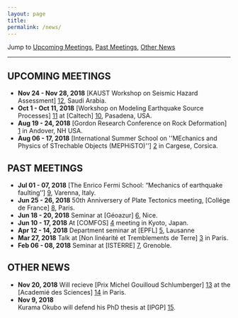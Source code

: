 ```yaml
---
layout: page
title: 
permalink: /news/
---
```


Jump to [Upcoming Meetings](#upcoming-meetings), [Past Meetings](#past-meetings), [Other News](#other-news)

---

## UPCOMING MEETINGS

* **Nov 24 - Nov 28, 2018** 
[KAUST Workshop on Seismic Hazard Assessment] [12], Saudi Arabia.
* **Oct 1 - Oct 11, 2018** 
[Workshop on Modeling Earthquake Source Processes] [11] at [Caltech] [10], Pasadena, USA.
* **Aug 19 - 24, 2018** 
[Gordon Research Conference on Rock Deformation] [1] in Andover, NH USA.
* **Aug 06 - 17, 2018** 
[International Summer School on ''MEchanics and Physics of STrechable Objects (MEPHiSTO)''] [2] in Cargese, Corsica.
	
## PAST MEETINGS 

* **Jul 01 - 07, 2018**
[The Enrico Fermi School: “Mechanics of earthquake faulting’’] [9], Varenna, Italy.		
* **Jun 25 - 26, 2018** 
50th Anniversery of Plate Tectonics meeting, [Collége de France] [8], Paris.		
* **Jun 18 - 20, 2018** 
Seminar at [Géoazur] [6], Nice.		
* **Jun 10 - 17, 2018** 
At [COMFOS] [4] meeting in Kyoto, Japan.
* **Apr 12 - 14, 2018** 
Department seminar at [EPFL] [5], Lausanne
* **Mar 27, 2018** 
Talk at [Non linéarité et Tremblements de Terre] [3] in Paris.	
* **Feb 06 - 08, 2018** 
Seminar at [ISTERRE] [7], Grenoble.

## OTHER NEWS
* **Nov 20, 2018** 
Will recieve [Prix Michel Gouilloud Schlumberger] [13] at the [Academié des Sciences] [14] in Paris.
* **Nov 9, 2018** 	
Kurama Okubo will defend his PhD thesis at [IPGP] [15].
 



[1]: https://www.grc.org/rock-deformation-conference/2018/
[2]: https://mephisto2018.spip.espci.fr/Home
[3]: http://nonlineaire.univ-lille1.fr/SNL/MiniColloque/
[4]: https://sites.google.com/site/comfos2018/
[5]: http://www.epfl.ch
[6]: https://geoazur.oca.eu/fr/acc-geoazur
[7]: https://isterre.fr/?lang=fr
[8]: https://www.college-de-france.fr/site/en-barbara-romanowicz/symposium-2017-2018__1.htm
[9]: https://en.sif.it/courses/fermi_school/mmxviii#202
[10]: http://www.caltech.edu
[11]: http://www.seismolab.caltech.edu/workshop.html
[12]: https://eqhazard.kaust.edu.sa/home
[13]: http://www.academie-sciences.fr/fr/Prix-en-mathematique-physique-mecanique-informatique-et-sciences-de-la-Terre-et-de-l-univers/prix-michel-gouilloud-schlumberger.html
[14]: http://www.academie-sciences.fr/fr/
[15]: http://www.ipgp.fr

